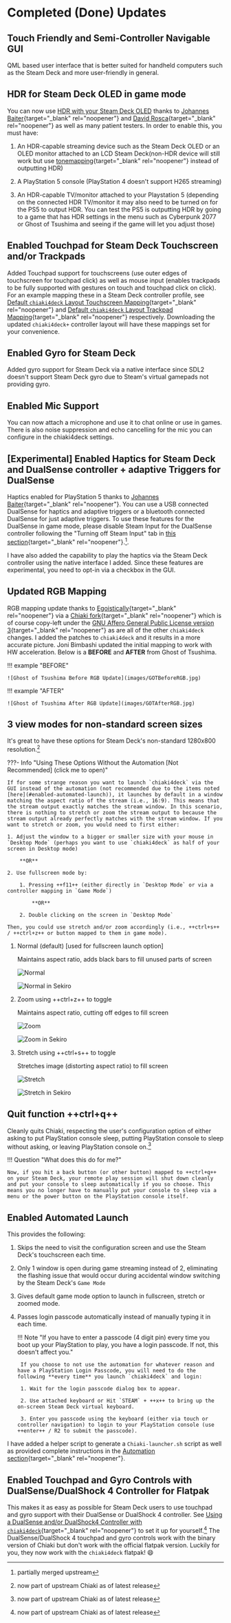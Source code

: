 # Completed (Done) Updates

## Touch Friendly and Semi-Controller Navigable GUI

QML based user interface that is better suited for handheld computers such as the Steam Deck and more user-friendly in general.

## HDR for Steam Deck OLED in game mode

You can now use [HDR with your Steam Deck OLED](../setup/configuration.md#hdr-high-dynamic-range) thanks to [Johannes Baiter](https://github.com/jbaiter){target="_blank" rel="noopener"} and [David Rosca](https://github.com/nowrep){target="_blank" rel="noopener"} as well as many patient testers. In order to enable this, you must have:

1. An HDR-capable streaming device such as the Steam Deck OLED or an OLED monitor attached to an LCD Steam Deck(non-HDR device will still work but use [tonemapping](https://mixinglight.com/color-grading-tutorials/whats-tone-mapping/){target="_blank" rel="noopener"} instead of outputting HDR)

2. A PlayStation 5 console (PlayStation 4 doesn't support H265 streaming)

3. An HDR-capable TV/monitor attached to your Playstation 5 (depending on the connected HDR TV/monitor it may also need to be turned on for the PS5 to output HDR. You can test the PS5 is outputting HDR by going to a game that has HDR settings in the menu such as Cyberpunk 2077 or Ghost of Tsushima and seeing if the game will let you adjust those)

## Enabled Touchpad for Steam Deck Touchscreen and/or Trackpads 

Added Touchpad support for touchscreens (use outer edges of touchscreen for touchpad click) as well as mouse input (enables trackpads to be fully supported with gestures on touch and touchpad click on click). For an example mapping these in a Steam Deck controller profile, see [Default `chiaki4deck` Layout Touchscreen Mapping](../setup/controlling.md#default-chiaki4deck-layout-touchscreen-mapping){target="_blank" rel="noopener"} and [Default `chiaki4deck` Layout Trackpad Mapping](../setup/controlling.md#default-chiaki4deck-layout-trackpad-mapping){target="_blank" rel="noopener"} respectively. Downloading the updated `chiaki4deck+` controller layout will have these mappings set for your convenience.

## Enabled Gyro for Steam Deck

Added gyro support for Steam Deck via a native interface since SDL2 doesn't support Steam Deck gyro due to Steam's virtual gamepads not providing gyro.

## Enabled Mic Support

You can now attach a microphone and use it to chat online or use in games. There is also noise suppression and echo cancelling for the mic you can configure in the chiaki4deck settings.

## [Experimental] Enabled Haptics for Steam Deck and DualSense controller + adaptive Triggers for DualSense

Haptics enabled for PlayStation 5 thanks to [Johannes Baiter](https://github.com/jbaiter){target="_blank" rel="noopener"}. You can use a USB connected DualSense for haptics and adaptive triggers or a bluetooth connected DualSense for just adaptive triggers. To use these features for the DualSense in game mode, please disable Steam Input for the DualSense controller following the "Turning off Steam Input" tab in [this section](../setup/controlling.md#enabling-chiaki4deck-to-work-with-dualsense-dualshock-4){target="_blank" rel="noopener"}.[^2].

I have also added the capability to play the haptics via the Steam Deck controller using the native interface I added. 
Since these features are experimental, you need to opt-in via a checkbox in the GUI.

## Updated RGB Mapping

RGB mapping update thanks to [Egoistically](https://github.com/Egoistically){target="_blank" rel="noopener"} via a [Chiaki fork](https://github.com/Egoistically/chiaki){target="_blank" rel="noopener"} which is of course copy-left under the [GNU Affero General Public License version 3](https://www.gnu.org/licenses/agpl-3.0.html){target="_blank" rel="noopener"} as are all of the other `chiaki4deck` changes. I added the patches to `chiaki4deck` and it results in a more accurate picture. Joni Bimbashi updated the initial mapping to work with HW acceleration. Below is a **BEFORE** and **AFTER** from Ghost of Tsushima.

!!! example "BEFORE"

    ![Ghost of Tsushima Before RGB Update](images/GOTBeforeRGB.jpg)

!!! example "AFTER"

    ![Ghost of Tsushima After RGB Update](images/GOTAfterRGB.jpg)

## 3 view modes for non-standard screen sizes

It's great to have these options for Steam Deck's non-standard 1280x800 resolution.[^3]

???- Info "Using These Options Without the Automation [Not Recommended] (click me to open)"

    If for some strange reason you want to launch `chiaki4deck` via the GUI instead of the automation (not recommended due to the items noted [here](#enabled-automated-launch)), it launches by default in a window matching the aspect ratio of the stream (i.e., 16:9). This means that the stream output exactly matches the stream window. In this scenario, there is nothing to stretch or zoom the stream output to because the stream output already perfectly matches with the stream window. If you want to stretch or zoom, you would need to first either:

    1. Adjust the window to a bigger or smaller size with your mouse in `Desktop Mode` (perhaps you want to use `chiaki4deck` as half of your screen in Desktop mode)

        **OR**

    2. Use fullscreen mode by:

        1. Pressing ++f11++ (either directly in `Desktop Mode` or via a controller mapping in `Game Mode`)

            **OR**

        2. Double clicking on the screen in `Desktop Mode`

    Then, you could use stretch and/or zoom accordingly (i.e., ++ctrl+s++ / ++ctrl+z++ or button mapped to them in game mode).

1. Normal (default) [used for fullscreen launch option]

    Maintains aspect ratio, adds black bars to fill unused parts of screen

    ![Normal](images/Fullscreen.jpg)

    ![Normal in Sekiro](images/Sekiro_Fullscreen.jpg)

2. Zoom using ++ctrl+z++ to toggle

    Maintains aspect ratio, cutting off edges to fill screen

    ![Zoom](images/Zoom.jpg)

    ![Zoom in Sekiro](images/Sekiro_Zoom.jpg)

3. Stretch using ++ctrl+s++ to toggle

    Stretches image (distorting aspect ratio) to fill screen

    ![Stretch](images/Stretch.jpg)

    ![Stretch in Sekiro](images/SekiroStretch.jpg)

## Quit function ++ctrl+q++

Cleanly quits Chiaki, respecting the user's configuration option of either asking to put PlayStation console sleep, putting PlayStation console to sleep without asking, or leaving PlayStation console on.[^3]

!!! Question "What does this do for me?"

    Now, if you hit a back button (or other button) mapped to ++ctrl+q++ on your Steam Deck, your remote play session will shut down cleanly and put your console to sleep automatically if you so choose. This means you no longer have to manually put your console to sleep via a menu or the power button on the PlayStation console itself.

## Enabled Automated Launch 

This provides the following:

1. Skips the need to visit the configuration screen and use the Steam Deck's touchscreen each time. 

2. Only 1 window is open during game streaming instead of 2, eliminating the flashing issue that would occur during accidental window switching by the Steam Deck's `Game Mode`

3. Gives default game mode option to launch in fullscreen, stretch or zoomed mode.

4. Passes login passcode automatically instead of manually typing it in each time.

    !!! Note "If you have to enter a passcode (4 digit pin) every time you boot up your PlayStation to play, you have a login passcode. If not, this doesn't affect you."
    
        If you choose to not use the automation for whatever reason and have a PlayStation Login Passcode, you will need to do the following **every time** you launch `chiaki4deck` and login:
            
        1. Wait for the login passcode dialog box to appear.
        
        2. Use attached keyboard or Hit `STEAM` + ++x++ to bring up the on-screen Steam Deck virtual keyboard.

        3. Enter you passcode using the keyboard (either via touch or controller navigation) to login to your PlayStation console (use ++enter++ / R2 to submit the passcode). 

I have added a helper script to generate a `Chiaki-launcher.sh` script as well as provided complete instructions in the [Automation section](../setup/automation.md){target="_blank" rel="noopener"}.

## Enabled Touchpad and Gyro Controls with DualSense/DualShock 4 Controller for Flatpak

This makes it as easy as possible for Steam Deck users to use touchpad and gyro support with their DualSense or DualShock 4 controller. See [Using a DualSense and/or DualShock4 Controller with `chiaki4deck`](../setup/controlling.md#using-a-dualsense-andor-dualshock4-controller-with-chiaki4deck){target="_blank" rel="noopener"} to set it up for yourself.[^3]
The DualSense/DualShock 4 touchpad and gyro controls work with the binary version of Chiaki but don't work with the official flatpak version. Luckily for you, they now work with the `chiaki4deck` flatpak! :smile:

[^1]: merged upstream, but not yet released in official flatpak
[^2]: partially merged upstream
[^3]: now part of upstream Chiaki as of latest release